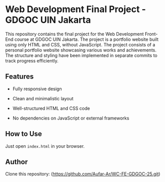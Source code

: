 # Web Development Final Project - GDGOC UIN Jakarta

This repository contains the final project for the Web Development Front-End course at GDGOC UIN Jakarta. The project is a portfolio website built using only HTML and CSS, without JavaScript. The project consists of a personal portfolio website showcasing various works and achievements. The structure and styling have been implemented in separate commits to track progress efficiently.

## Features
- Fully responsive design

- Clean and minimalistic layout

- Well-structured HTML and CSS code

- No dependencies on JavaScript or external frameworks

## How to Use
Just open `index.html` in your browser.

## Author
Clone this repository:
(https://github.com/Aufar-Ar/WC-FE-GDGOC-25.git)
